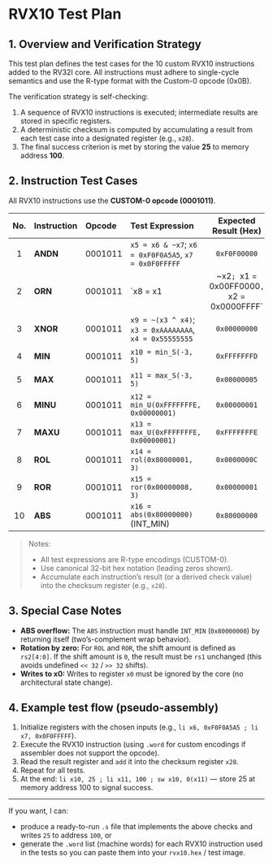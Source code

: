 # RVX10 Test Plan

## 1. Overview and Verification Strategy

This test plan defines the test cases for the 10 custom RVX10 instructions added to the RV32I core. All instructions must adhere to single-cycle semantics and use the R-type format with the Custom-0 opcode (0x0B).

The verification strategy is self-checking:

1. A sequence of RVX10 instructions is executed; intermediate results are stored in specific registers.
2. A deterministic checksum is computed by accumulating a result from each test case into a designated register (e.g., `x28`).
3. The final success criterion is met by storing the value **25** to memory address **100**.

## 2. Instruction Test Cases

All RVX10 instructions use the **CUSTOM-0 opcode (0001011)**.

| No. | Instruction | Opcode  | Test Expression                                    | Expected Result (Hex) | Verification Method      |
|:---:|:------------|:--------|:---------------------------------------------------|:----------------------:|:------------------------:|
| 1   | **ANDN**    | 0001011 | `x5 = x6 & ~x7`; `x6 = 0xF0F0A5A5`, `x7 = 0x0F0FFFFF` | `0xF0F00000`          | Checksum accumulation    |
| 2   | **ORN**     | 0001011 | `x8 = x1 | ~x2`; `x1 = 0x00FF0000`, `x2 = 0x0000FFFF`  | `0xFFFF0000`          | Checksum accumulation    |
| 3   | **XNOR**    | 0001011 | `x9 = ~(x3 ^ x4)`; `x3 = 0xAAAAAAAA`, `x4 = 0x55555555` | `0x00000000`       | Checksum accumulation    |
| 4   | **MIN**     | 0001011 | `x10 = min_S(-3, 5)`                                 | `0xFFFFFFFD`          | Checksum accumulation    |
| 5   | **MAX**     | 0001011 | `x11 = max_S(-3, 5)`                                 | `0x00000005`          | Checksum accumulation    |
| 6   | **MINU**    | 0001011 | `x12 = min_U(0xFFFFFFFE, 0x00000001)`                | `0x00000001`          | Checksum accumulation    |
| 7   | **MAXU**    | 0001011 | `x13 = max_U(0xFFFFFFFE, 0x00000001)`                | `0xFFFFFFFE`          | Checksum accumulation    |
| 8   | **ROL**     | 0001011 | `x14 = rol(0x80000001, 3)`                           | `0x0000000C`          | Checksum accumulation    |
| 9   | **ROR**     | 0001011 | `x15 = ror(0x00000008, 3)`                           | `0x00000001`          | Checksum accumulation    |
|10   | **ABS**     | 0001011 | `x16 = abs(0x80000000)` (INT_MIN)                    | `0x80000000`          | Checksum accumulation    |

> Notes:
> * All test expressions are R-type encodings (CUSTOM-0).  
> * Use canonical 32-bit hex notation (leading zeros shown).  
> * Accumulate each instruction’s result (or a derived check value) into the checksum register (e.g., `x28`).

## 3. Special Case Notes

* **ABS overflow:** The `ABS` instruction must handle `INT_MIN` (`0x80000000`) by returning itself (two’s-complement wrap behavior).  
* **Rotation by zero:** For `ROL` and `ROR`, the shift amount is defined as `rs2[4:0]`. If the shift amount is `0`, the result must be `rs1` unchanged (this avoids undefined `<< 32` / `>> 32` shifts).  
* **Writes to x0:** Writes to register `x0` must be ignored by the core (no architectural state change).

## 4. Example test flow (pseudo-assembly)

1. Initialize registers with the chosen inputs (e.g., `li x6, 0xF0F0A5A5 ; li x7, 0x0F0FFFFF`).
2. Execute the RVX10 instruction (using `.word` for custom encodings if assembler does not support the opcode).
3. Read the result register and `add` it into the checksum register `x28`.
4. Repeat for all tests.
5. At the end: `li x10, 25 ; li x11, 100 ; sw x10, 0(x11)` — store 25 at memory address 100 to signal success.

---

If you want, I can:
* produce a ready-to-run `.s` file that implements the above checks and writes `25` to address `100`, or  
* generate the `.word` list (machine words) for each RVX10 instruction used in the tests so you can paste them into your `rvx10.hex` / test image.

